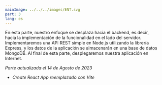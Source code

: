```yaml
---
mainImage: ../../../images/ENT.svg
part: 3
lang: es
---
```


<div class="intro">

En esta parte, nuestro enfoque se desplaza hacia el backend, es decir, hacia la implementación de la funcionalidad en el lado del servidor. Implementaremos una API REST simple en Node.js utilizando la librería Express, y los datos de la aplicación se almacenarán en una base de datos MongoDB. Al final de esta parte, desplegaremos nuestra aplicación en Internet.

<i>Parte actualizada el 14 de Agosto de 2023</i>
- <i>Create React App reemplazado con Vite</i>

</div>
